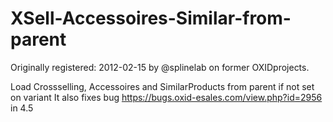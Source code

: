 XSell-Accessoires-Similar-from-parent
=====================================

Originally registered: 2012-02-15 by @splinelab on former OXIDprojects.

Load Crossselling, Accessoires and SimilarProducts from parent if not set on variant It also fixes bug https://bugs.oxid-esales.com/view.php?id=2956 in 4.5